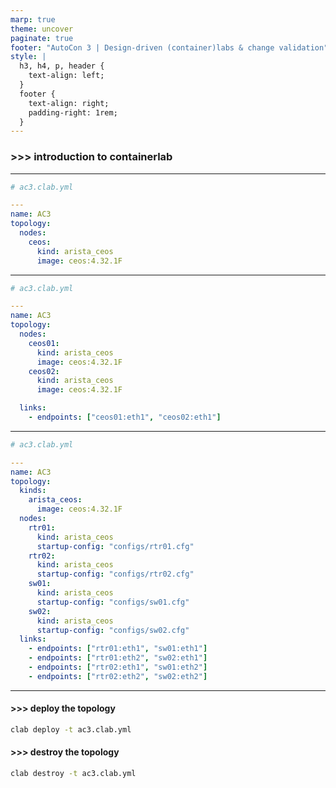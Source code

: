 ```yaml
---
marp: true
theme: uncover
paginate: true
footer: "AutoCon 3 | Design-driven (container)labs & change validation"
style: |
  h3, h4, p, header {
    text-align: left;
  }
  footer {
    text-align: right;
    padding-right: 1rem;
  }
---
```

<!-- _class: lead invert -->

### >>> introduction to containerlab

---
<!-- _header: single node topology -->

```yaml
# ac3.clab.yml

---
name: AC3
topology:
  nodes:
    ceos:
      kind: arista_ceos
      image: ceos:4.32.1F
```

---
<!-- _header: two nodes, add links -->

```yaml
# ac3.clab.yml

---
name: AC3
topology:
  nodes:
    ceos01:
      kind: arista_ceos
      image: ceos:4.32.1F
    ceos02:
      kind: arista_ceos
      image: ceos:4.32.1F

  links:
    - endpoints: ["ceos01:eth1", "ceos02:eth1"]
```

---
<!-- _header: four nodes, links, startup configs -->

```yaml
# ac3.clab.yml

---
name: AC3
topology:
  kinds:
    arista_ceos:
      image: ceos:4.32.1F
  nodes:
    rtr01:
      kind: arista_ceos
      startup-config: "configs/rtr01.cfg"
    rtr02:
      kind: arista_ceos
      startup-config: "configs/rtr02.cfg"
    sw01:
      kind: arista_ceos
      startup-config: "configs/sw01.cfg"
    sw02:
      kind: arista_ceos
      startup-config: "configs/sw02.cfg"
  links:
    - endpoints: ["rtr01:eth1", "sw01:eth1"]
    - endpoints: ["rtr01:eth2", "sw02:eth1"]
    - endpoints: ["rtr02:eth1", "sw01:eth2"]
    - endpoints: ["rtr02:eth2", "sw02:eth2"]
```

---

#### >>> deploy the topology

```bash
clab deploy -t ac3.clab.yml
```

#### >>> destroy the topology

```bash
clab destroy -t ac3.clab.yml
```
